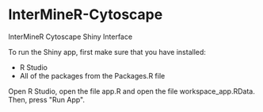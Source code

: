# InterMineR-Cytoscape
InterMineR Cytoscape Shiny Interface

To run the Shiny app, first make sure that you have installed:
- R Studio
- All of the packages from the Packages.R file

Open R Studio, open the file app.R and open the file workspace_app.RData. Then, press "Run App". 
